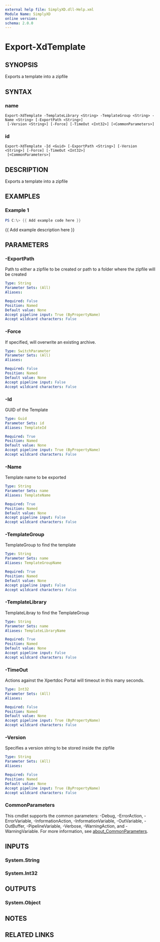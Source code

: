 ```yaml
---
external help file: SimplyXD.dll-Help.xml
Module Name: SimplyXD
online version:
schema: 2.0.0
---
```


# Export-XdTemplate

## SYNOPSIS
Exports a template into a zipfile

## SYNTAX

### name
```
Export-XdTemplate -TemplateLibrary <String> -TemplateGroup <String> -Name <String> [-ExportPath <String>]
 [-Version <String>] [-Force] [-TimeOut <Int32>] [<CommonParameters>]
```

### id
```
Export-XdTemplate -Id <Guid> [-ExportPath <String>] [-Version <String>] [-Force] [-TimeOut <Int32>]
 [<CommonParameters>]
```

## DESCRIPTION
Exports a template into a zipfile

## EXAMPLES

### Example 1
```powershell
PS C:\> {{ Add example code here }}
```

{{ Add example description here }}

## PARAMETERS

### -ExportPath
Path to either a zipfile to be created or path to a folder where the zipfile will be created

```yaml
Type: String
Parameter Sets: (All)
Aliases:

Required: False
Position: Named
Default value: None
Accept pipeline input: True (ByPropertyName)
Accept wildcard characters: False
```

### -Force
If specified, will overwrite an existing archive.

```yaml
Type: SwitchParameter
Parameter Sets: (All)
Aliases:

Required: False
Position: Named
Default value: None
Accept pipeline input: False
Accept wildcard characters: False
```

### -Id
GUID of the Template

```yaml
Type: Guid
Parameter Sets: id
Aliases: TemplateId

Required: True
Position: Named
Default value: None
Accept pipeline input: True (ByPropertyName)
Accept wildcard characters: False
```

### -Name
Template name to be exported

```yaml
Type: String
Parameter Sets: name
Aliases: TemplateName

Required: True
Position: Named
Default value: None
Accept pipeline input: False
Accept wildcard characters: False
```

### -TemplateGroup
TemplateGroup to find the template

```yaml
Type: String
Parameter Sets: name
Aliases: TemplateGroupName

Required: True
Position: Named
Default value: None
Accept pipeline input: False
Accept wildcard characters: False
```

### -TemplateLibrary
TemplateLibray to find the TemplateGroup

```yaml
Type: String
Parameter Sets: name
Aliases: TemplateLibraryName

Required: True
Position: Named
Default value: None
Accept pipeline input: False
Accept wildcard characters: False
```

### -TimeOut
Actions against the Xpertdoc Portal will timeout in this many seconds.

```yaml
Type: Int32
Parameter Sets: (All)
Aliases:

Required: False
Position: Named
Default value: None
Accept pipeline input: True (ByPropertyName)
Accept wildcard characters: False
```

### -Version
Specifies a version string to be stored inside the zipfile

```yaml
Type: String
Parameter Sets: (All)
Aliases:

Required: False
Position: Named
Default value: None
Accept pipeline input: True (ByPropertyName)
Accept wildcard characters: False
```

### CommonParameters
This cmdlet supports the common parameters: -Debug, -ErrorAction, -ErrorVariable, -InformationAction, -InformationVariable, -OutVariable, -OutBuffer, -PipelineVariable, -Verbose, -WarningAction, and -WarningVariable. For more information, see [about_CommonParameters](http://go.microsoft.com/fwlink/?LinkID=113216).

## INPUTS

### System.String

### System.Int32

## OUTPUTS

### System.Object
## NOTES

## RELATED LINKS
